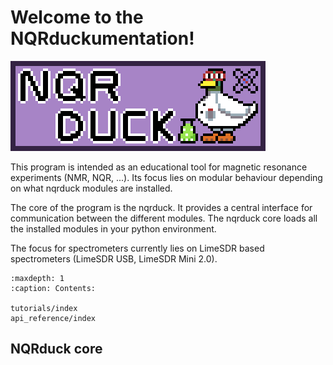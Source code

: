 # Welcome to the NQRduckumentation!

![NQRduck Logo](_static/Logo_full.png)

This program is intended as an educational tool for magnetic resonance experiments (NMR, NQR, ...). Its focus lies on modular behaviour depending on what nqrduck modules are installed. 

The core of the program is the nqrduck. It provides a central interface for communication between the different modules. The nqrduck core loads all the installed modules in your python environment.

The focus for spectrometers currently lies on LimeSDR based spectrometers (LimeSDR USB, LimeSDR Mini 2.0).

```{toctree}
:maxdepth: 1
:caption: Contents:

tutorials/index
api_reference/index
```
   
## NQRduck core


